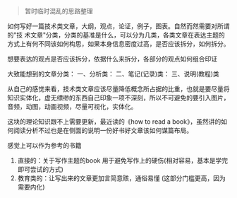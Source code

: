 > 暂时临时混乱的思路整理
  
  如何写好一篇技术类文章，大纲，观点，论证，例子，图表。自然而然需要对所谓的"技
术文章"分类，分类的基准是什么，可以分为几类，各类文章在表达主题的方式上有何不同该如何构思，如果本身信息密度过高，是否应该拆分，如何拆分。


 想要表达的观点是否应该拆分，依据什么来拆分，各部分的观点如何组合印证

 大致能想到的文章分类：
 一、分析类：
 二、笔记(记录)类：
 三、说明(教程)类

从自己的感觉来看，技术类文章应该尽量降低概念所占据的比重，也就是要尽量将知识实体化，虚无缥缈的东西自己印象一项不深刻，所以不可避免的要引入图片，音频，动图，动画视频，尽量可视化，实体化。


这块的理论知识跟不上需要更新，最近读的《how to read a book》，虽然讲的如何阅读分析不过也是在侧面的说明一份好书好文章该如何谋篇布局。

感觉上可以作为参考的书籍
1. 直接的：关于写作主题的book 用于避免写作上的硬伤(相对容易，基本是学完即可尝试的方式)
2. 教育类的：让写出来的文章更加言简意赅，通俗易懂 (这部分门槛更高，因为需要内化)


